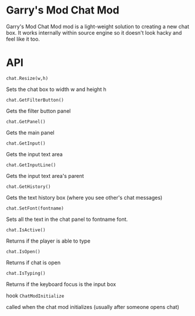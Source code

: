 # Garry's Mod Chat Mod

Garry's Mod Chat Mod mod is a light-weight solution to creating a new chat box. It works internally within source engine so it doesn't look hacky and feel like it too.

# API

`chat.Resize(w,h)`

Sets the chat box to width w and height h


`chat.GetFilterButton()`

Gets the filter button panel


`chat.GetPanel()`

Gets the main panel


`chat.GetInput()`

Gets the input text area


`chat.GetInputLine()`

Gets the input text area's parent


`chat.GetHistory()`

Gets the text history box (where you see other's chat messages)


`chat.SetFont(fontname)`

Sets all the text in the chat panel to fontname font.


`chat.IsActive()`

Returns if the player is able to type

`chat.IsOpen()`

Returns if chat is open

`chat.IsTyping()`

Returns if the keyboard focus is the input box


hook `ChatModInitialize`

called when the chat mod initializes (usually after someone opens chat)